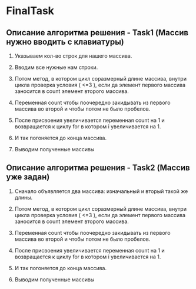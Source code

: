 # FinalTask

## Описание алгоритма решения - **Task1** (Массив нужно вводить с клавиатуры)

1. Указываем кол-во строк для нашего массива.

2. Вводим все нужные нам строки.

3. Потом метод, в котором цикл соразмерный длине массива, внутри цикла проверка условия ( <=3 ), если да элемент первого массива заносится в count элемент второго массива. 

4. Переменная count чтобы поочередно закидывать из первого массива во второй и чтобы потом не было пробелов. 

5. После присвоения увеличивается переменная count на 1 и возвращается к циклу for в котором i увеличивается на 1. 

6. И так погоняется до конца массива.

7. Выводим полученные массивы

## Описание алгоритма решения - **Task2** (Массив уже задан)

1. Сначало объявляется два массива: изначальный и вторый такой же длины. 

2. Потом метод, в котором цикл соразмерный длине массива, внутри цикла проверка условия ( <=3 ), если да элемент первого массива заносится в count элемент второго массива. 

3. Переменная count чтобы поочередно закидывать из первого массива во второй и чтобы потом не было пробелов. 

4. После присвоения увеличивается переменная count на 1 и возвращается к циклу for в котором i увеличивается на 1. 

5. И так погоняется до конца массива.

6. Выводим полученные массивы


